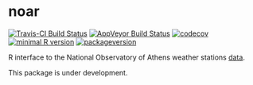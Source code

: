 <!-- README.md is generated from README.Rmd. Please edit that file -->
noar
====

[![Travis-CI Build
Status](https://travis-ci.org/kvantas/noar.svg?branch=master)](https://travis-ci.org/kvantas/noar)
[![AppVeyor Build
Status](https://ci.appveyor.com/api/projects/status/github/kvantas/noar?branch=master&svg=true)](https://ci.appveyor.com/project/kvantas/noar)
[![codecov](https://codecov.io/github/kvantas/noar/branch/master/graphs/badge.svg)](https://codecov.io/gh/kvantas/noar)
[![minimal R
version](https://img.shields.io/badge/R%3E%3D-3.4.0-6666ff.svg)](https://cran.r-project.org/)
[![packageversion](https://img.shields.io/badge/Package%20version-0.0.0.9000-orange.svg?style=flat-square)](https://github.com/kvantas/noar)

<!-- Short description of the package -->
R interface to the National Observatory of Athens weather stations
[data](http://stratus.meteo.noa.gr/front).

This package is under development.

<!-- * Installation instructions -->
<!-- * Brief demonstration usage -->
<!-- * If applicable, how the package compares to other similar packages and/or how it relates to other packages -->
<!-- * Citation information -->
